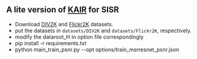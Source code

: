 ## A lite version of [KAIR](https://github.com/cszn/KAIR/) for SISR

- Download [DIV2K](https://data.vision.ee.ethz.ch/cvl/DIV2K/) and [Flickr2K](https://cv.snu.ac.kr/research/EDSR/Flickr2K.tar) datasets.
- put the datasets in `datasets/DIV2K` and `datasets/Flickr2K`, respectively.
- modify the dataroot_H in option file correspondingly
- pip install -r requirements.txt
- python main_train_psnr.py --opt options/train_msrresnet_psnr.json

